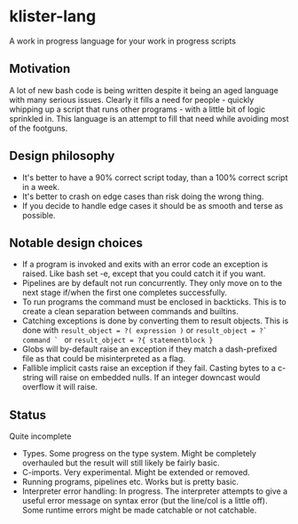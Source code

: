 # klister-lang
A work in progress language for your work in progress scripts

## Motivation

A lot of new bash code is being written despite it being an aged language with many serious issues. Clearly it fills a need for people - quickly whipping up a script that runs other programs - with a little bit of logic sprinkled in. This language is an attempt to fill that need while avoiding most of the footguns.

## Design philosophy

* It's better to have a 90% correct script today, than a 100% correct script in a week.
* It's better to crash on edge cases than risk doing the wrong thing.
* If you decide to handle edge cases it should be as smooth and terse as possible.

## Notable design choices

* If a program is invoked and exits with an error code an exception is raised. Like bash set -e, except that you could catch it if you want.
* Pipelines are by default not run concurrently. They only move on to the next stage if/when the first one completes successfully.
* To run programs the command must be enclosed in backticks. This is to create a clean separation between commands and builtins.
* Catching exceptions is done by converting them to result objects. This is done with `result_object = ?( expression )` or ``result_object = ?` command ` `` or `result_object = ?{ statementblock }`
* Globs will by-default raise an exception if they match a dash-prefixed file as that could be misinterpreted as a flag.
* Fallible implicit casts raise an exception if they fail. Casting bytes to a c-string will raise on embedded nulls. If an integer downcast would overflow it will raise.

## Status

Quite incomplete

* Types. Some progress on the type system. Might be completely overhauled but the result will still likely be fairly basic.
* C-imports. Very experimental. Might be extended or removed.
* Running programs, pipelines etc. Works but is pretty basic.
* Interpreter error handling: In progress. The interpreter attempts to give a useful error message on syntax error (but the line/col is a little off). Some runtime errors might be made catchable or not catchable.